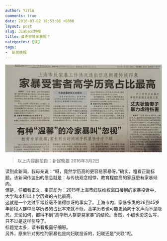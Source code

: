 ```yaml
---
author: YiYin
comments: true
date: 2016-03-02 18:53:06 +0800
layout: post
slug: JiabaoXMWB
title: 谁更容易家暴呢？
categories: [读]
tags:
-  新民晚报
---
```

<a href="/public/images/newspaper/jiabao.jpg" data-lightbox="JiabaoXMWB" data-title="新民晚报: 家暴">
<img src="/public/images/newspaper/preview/jiabao.jpg"></a>
 
<div class="quote"> <blockquote>
    	以上内容翻拍自：新民晚报 2016年3月2日</a>
    </blockquote>
</div>
<div class="readreview">
读到此新闻，我母亲说：“呀，竟然学历高的更容易家暴呀。”确实，粗看正副标题，该新闻传达出的信息就是：与传统观念相悖，教育程度高的家庭更有家暴倾向。<br/>
但是，仔细看正文，事实却为：2015年上海市妇联维权窗口接到的家暴投诉中，大学和本科以上学历者的占比最高。<br/>
这就是一个太过平常丝毫不值得惊讶的事实了。上海市内，家暴多发的26到45岁年龄段人群中高学历者的占比本来就不低，高学历者也可能更倾向于发声而不是隐忍。无论如何，都得不到“高学历人群更易家暴”的结论。当然，小编也没这么写，只不过是这样引导了。<br/>
标题党太多，读书看报需仔细呀。<br/>
另外，原来针对男性的家暴也是向妇联投诉的，妇联还是“夫联”呢。
</div>
